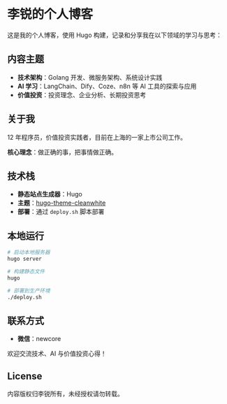 # 李锐的个人博客

这是我的个人博客，使用 Hugo 构建，记录和分享我在以下领域的学习与思考：

## 内容主题

- **技术架构**：Golang 开发、微服务架构、系统设计实践
- **AI 学习**：LangChain、Dify、Coze、n8n 等 AI 工具的探索与应用
- **价值投资**：投资理念、企业分析、长期投资思考

## 关于我

12 年程序员，价值投资实践者，目前在上海的一家上市公司工作。

**核心理念**：做正确的事，把事情做正确。

## 技术栈

- **静态站点生成器**：Hugo
- **主题**：[hugo-theme-cleanwhite](https://github.com/zhaohuabing/hugo-theme-cleanwhite)
- **部署**：通过 `deploy.sh` 脚本部署

## 本地运行

```bash
# 启动本地服务器
hugo server

# 构建静态文件
hugo

# 部署到生产环境
./deploy.sh
```

## 联系方式

- **微信**：newcore

欢迎交流技术、AI 与价值投资心得！

## License

内容版权归李锐所有，未经授权请勿转载。

